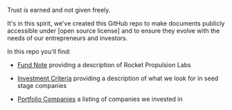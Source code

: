 Trust is earned and not given freely. 

It's in this spirit, we've created this GitHub repo to make documents publicly accessible under [open source license] and to ensure they evolve with the needs of our entrepreneurs and investors.

In this repo you'll find: 

* [Fund Note](https://github.com/ierollins-rocket/Hello-world/blob/master/01-Fund%20Note.md) providing a description of Rocket Propulsion Labs

* [Investment Criteria](https://github.com/ierollins-rocket/Hello-world/blob/master/02-Investment%20Criteria.md) providing a description of what we look for in seed stage companies

* [Portfolio Companies](https://github.com/ierollins-rocket/Hello-world/blob/master/03-Portfolio%20Companies.md) a listing of companies we invested in 
